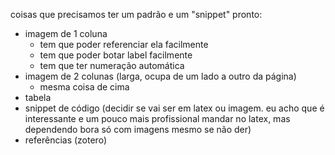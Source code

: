 
coisas que precisamos ter um padrão e um "snippet" pronto:
- imagem de 1 coluna
	- tem que poder referenciar ela facilmente
	- tem que poder botar label facilmente
	- tem que ter numeração automática
- imagem de 2 colunas (larga, ocupa de um lado a outro da página)
	- mesma coisa de cima
- tabela
- snippet de código (decidir se vai ser em latex ou imagem. eu acho que é interessante e um pouco mais profissional mandar no latex, mas dependendo bora só com imagens mesmo se não der)
- referências (zotero)

